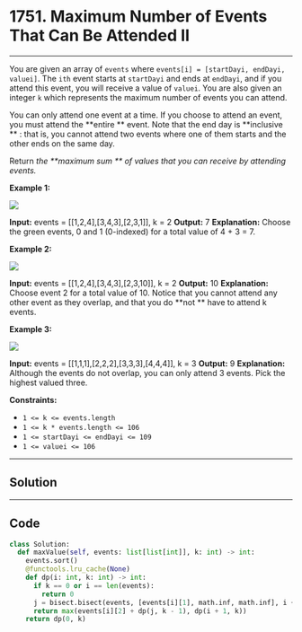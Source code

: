 # 1751. Maximum Number of Events That Can Be Attended II

---

You are given an array of `events` where `events[i] = [startDayi, endDayi, valuei]`. The `ith` event starts at `startDayi` and ends at `endDayi`, and if you attend this event, you will receive a value of `valuei`. You are also given an integer `k` which represents the maximum number of events you can attend.

You can only attend one event at a time. If you choose to attend an event, you must attend the **entire ** event. Note that the end day is **inclusive ** : that is, you cannot attend two events where one of them starts and the other ends on the same day.

Return _the **maximum sum ** of values that you can receive by attending events._

 

**Example 1:**

![](https://assets.leetcode.com/uploads/2021/01/10/screenshot-2021-01-11-at-60048-pm.png)


**Input:** events = [[1,2,4],[3,4,3],[2,3,1]], k = 2
**Output:** 7
**Explanation:** Choose the green events, 0 and 1 (0-indexed) for a total value of 4 + 3 = 7.

**Example 2:**

![](https://assets.leetcode.com/uploads/2021/01/10/screenshot-2021-01-11-at-60150-pm.png)


**Input:** events = [[1,2,4],[3,4,3],[2,3,10]], k = 2
**Output:** 10
**Explanation:** Choose event 2 for a total value of 10.
Notice that you cannot attend any other event as they overlap, and that you do **not ** have to attend k events.

**Example 3:**

**![](https://assets.leetcode.com/uploads/2021/01/10/screenshot-2021-01-11-at-60703-pm.png)**


**Input:** events = [[1,1,1],[2,2,2],[3,3,3],[4,4,4]], k = 3
**Output:** 9
**Explanation:** Although the events do not overlap, you can only attend 3 events. Pick the highest valued three.

 

**Constraints:**

  * `1 <= k <= events.length`
  * `1 <= k * events.length <= 106`
  * `1 <= startDayi <= endDayi <= 109`
  * `1 <= valuei <= 106`

---

## Solution



---

## Code
```python
class Solution:
  def maxValue(self, events: list[list[int]], k: int) -> int:
    events.sort()
    @functools.lru_cache(None)
    def dp(i: int, k: int) -> int:
      if k == 0 or i == len(events):
        return 0
      j = bisect.bisect(events, [events[i][1], math.inf, math.inf], i + 1)
      return max(events[i][2] + dp(j, k - 1), dp(i + 1, k))
    return dp(0, k)
```
